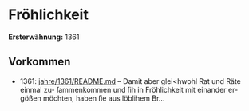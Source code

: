 # Fröhlichkeit

**Ersterwähnung:** 1361

## Vorkommen
- 1361: [jahre/1361/README.md](../jahre/1361/README.md) – Damit aber glei<hwohl Rat und Räte einmal zu-
ſammenkommen und ſih in Fröhlichkeit mit einander er-
gößen möchten, haben ſie aus löblihem Br...
